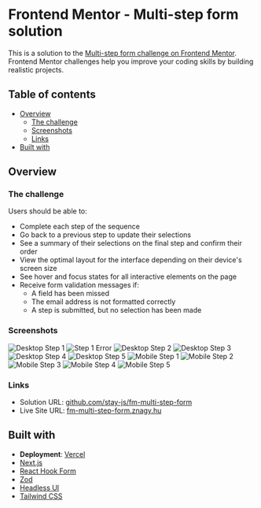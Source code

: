 # Frontend Mentor - Multi-step form solution

This is a solution to the [Multi-step form challenge on Frontend Mentor](https://www.frontendmentor.io/challenges/multistep-form-YVAnSdqQBJ). Frontend Mentor challenges help you improve your coding skills by building realistic projects.

## Table of contents

- [Overview](#overview)
  - [The challenge](#the-challenge)
  - [Screenshots](#screenshots)
  - [Links](#links)
- [Built with](#built-with)

## Overview

### The challenge

Users should be able to:

- Complete each step of the sequence
- Go back to a previous step to update their selections
- See a summary of their selections on the final step and confirm their order
- View the optimal layout for the interface depending on their device's screen size
- See hover and focus states for all interactive elements on the page
- Receive form validation messages if:
  - A field has been missed
  - The email address is not formatted correctly
  - A step is submitted, but no selection has been made

### Screenshots

![Desktop Step 1](./screenshots/desktop-step-1.png)
![Step 1 Error](./screenshots/step-1-error.png)
![Desktop Step 2](./screenshots/desktop-step-2.png)
![Desktop Step 3](./screenshots/desktop-step-3.png)
![Desktop Step 4](./screenshots/desktop-step-4.png)
![Desktop Step 5](./screenshots/desktop-step-5.png)
![Mobile Step 1](./screenshots/mobile-step-1.png)
![Mobile Step 2](./screenshots/mobile-step-2.png)
![Mobile Step 3](./screenshots/mobile-step-3.png)
![Mobile Step 4](./screenshots/mobile-step-4.png)
![Mobile Step 5](./screenshots/mobile-step-5.png)

### Links

- Solution URL: [github.com/stay-js/fm-multi-step-form](https://github.com/stay-js/fm-multi-step-form)
- Live Site URL: [fm-multi-step-form.znagy.hu](https://fm-multi-step-form.znagy.hu)

## Built with

- **Deployment**: [Vercel](https://vercel.com)
- [Next.js](https://nextjs.org)
- [React Hook Form](https://react-hook-form.com)
- [Zod](https://zod.dev)
- [Headless UI](https://headlessui.dev)
- [Tailwind CSS](https://tailwindcss.com)
